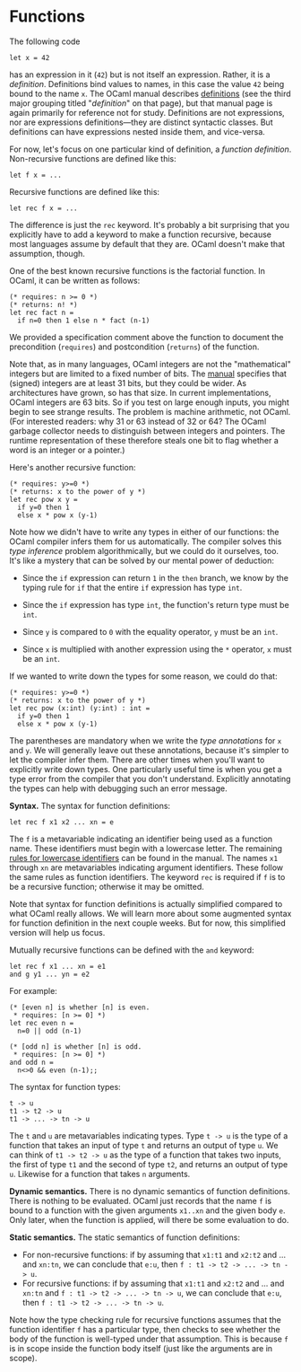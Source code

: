 # Functions

The following code
```
let x = 42
```
has an expression in it (`42`) but is not itself an expression. Rather, it is a
*definition*. Definitions bind values to names, in this case the value `42`
being bound to the name `x`. The OCaml manual describes
[definitions][definitions] (see the third major grouping titled "*definition*"
on that page), but that manual page is again primarily for reference not for
study. Definitions are not expressions, nor are expressions
definitions&mdash;they are distinct syntactic classes. But definitions can have
expressions nested inside them, and vice-versa.

[definitions]: http://caml.inria.fr/pub/docs/manual-ocaml/modules.html

For now, let's focus on one particular kind of definition, a *function
definition*. Non-recursive functions are defined like this:

	let f x = ...

Recursive functions are defined like this:

	let rec f x = ...

The difference is just the `rec` keyword.  It's probably a bit surprising that
you explicitly have to add a keyword to make a function recursive, because
most languages assume by default that they are.  OCaml doesn't make that 
assumption, though.

One of the best known recursive functions is the factorial function.
In OCaml, it can be written as follows:

```
(* requires: n >= 0 *)
(* returns: n! *)
let rec fact n = 
  if n=0 then 1 else n * fact (n-1)
```

We provided a specification comment above the function to document the
precondition (`requires`) and postcondition (`returns`) of the function. 

Note that, as in many languages, OCaml integers are not the "mathematical"
integers but are limited to a fixed number of bits. The [manual][man] specifies
that (signed) integers are at least 31 bits, but they could be wider. As
architectures have grown, so has that size. In current implementations, OCaml
integers are 63 bits. So if you test on large enough inputs, you might begin to
see strange results. The problem is machine arithmetic, not OCaml. (For
interested readers: why 31 or 63 instead of 32 or 64? The OCaml garbage
collector needs to distinguish between integers and pointers. The runtime
representation of these therefore steals one bit to flag whether a word is an
integer or a pointer.)

[man]: http://caml.inria.fr/pub/docs/manual-ocaml/values.html#sec76


Here's another recursive function:
```
(* requires: y>=0 *)
(* returns: x to the power of y *)
let rec pow x y = 
  if y=0 then 1 
  else x * pow x (y-1)
```

Note how we didn't have to write any types in either of our functions:
the OCaml compiler infers them for us automatically.  The compiler
solves this *type inference* problem algorithmically, but we could do
it ourselves, too. It's like a mystery that can be solved by our
mental power of deduction:

* Since the `if` expression can return `1` in the `then`
  branch, we know by the typing rule for `if` that the entire `if` expression
  has type `int`.  
  
* Since the `if` expression has type `int`, the function's return type must
  be `int`.
  
* Since `y` is compared to `0` with the equality operator, `y` must be an `int`.

* Since `x` is multiplied with another expression using the `*` operator,
  `x` must be an `int`.
  
If we wanted to write down the types for some reason, we could do that:
```
(* requires: y>=0 *)
(* returns: x to the power of y *)
let rec pow (x:int) (y:int) : int = 
  if y=0 then 1 
  else x * pow x (y-1)
```
The parentheses are mandatory when we write the *type annotations* for `x` and
`y`. We will generally leave out these annotations, because it's simpler to let
the compiler infer them. There are other times when you'll want to explicitly
write down types. One particularly useful time is when you get a type error from
the compiler that you don't understand. Explicitly annotating the types can help
with debugging such an error message.

**Syntax.**
The syntax for function definitions:
```
let rec f x1 x2 ... xn = e
```
The `f` is a metavariable indicating an identifier being used as a function
name.  These identifiers must begin with a lowercase letter.  The remaining
[rules for lowercase identifiers][lowercase] can be found in the manual.
The names `x1` through `xn` are metavariables indicating argument identifiers.
These follow the same rules as function identifiers.  The keyword `rec`
is required if `f` is to be a recursive function; otherwise it may be omitted.

[lowercase]: http://caml.inria.fr/pub/docs/manual-ocaml/lex.html#lowercase-ident

Note that syntax for function definitions is actually simplified compared
to what OCaml really allows.  We will learn more about some augmented
syntax for function definition in the next couple weeks.  But for now,
this simplified version will help us focus.

Mutually recursive functions can be defined with the `and` keyword:
```
let rec f x1 ... xn = e1
and g y1 ... yn = e2
```
For example:
```
(* [even n] is whether [n] is even.
 * requires: [n >= 0] *)
let rec even n = 
  n=0 || odd (n-1) 
  
(* [odd n] is whether [n] is odd.
 * requires: [n >= 0] *)
and odd n = 
  n<>0 && even (n-1);;
```

The syntax for function types:
```
t -> u
t1 -> t2 -> u
t1 -> ... -> tn -> u
```
The `t` and `u` are metavariables indicating types. Type `t -> u` is the
type of a function that takes an input of type `t` and returns an output
of type `u`.  We can think of `t1 -> t2 -> u` as the type of a function
that takes two inputs, the first of type `t1` and the second of type
`t2`, and returns an output of type `u`.  Likewise for a function that
takes `n` arguments.  

**Dynamic semantics.**
There is no dynamic semantics of function definitions.  There is nothing
to be evaluated.  OCaml just records that the name `f` is bound to a function
with the given arguments `x1..xn` and the given body `e`.  Only later, when
the function is applied, will there be some evaluation to do.

**Static semantics.**
The static semantics of function definitions:

* For non-recursive functions: if by assuming that 
  `x1:t1` and `x2:t2` and ... and `xn:tn`, we can conclude that `e:u`, 
  then `f : t1 -> t2 -> ... -> tn -> u`.
* For recursive functions: if by assuming that 
  `x1:t1` and `x2:t2` and ... and `xn:tn` and
  `f : t1 -> t2 -> ... -> tn -> u`, we can conclude that `e:u`,
  then `f : t1 -> t2 -> ... -> tn -> u`.
  
Note how the type checking rule for recursive functions assumes that the
function identifier `f` has a particular type, then checks to see whether
the body of the function is well-typed under that assumption.  This is
because `f` is in scope inside the function body itself (just like the arguments
are in scope).

